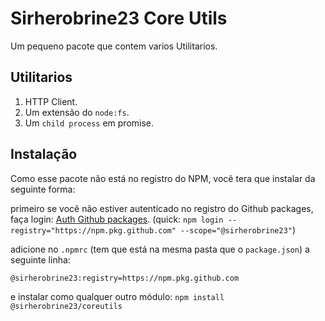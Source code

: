 # Sirherobrine23 Core Utils

Um pequeno pacote que contem varios Utilitarios.

## Utilitarios

1. HTTP Client.
2. Um extensão do `node:fs`.
3. Um `child process` em promise.

## Instalação

Como esse pacote não está no registro do NPM, você tera que instalar da seguinte forma:

primeiro se você não estiver autenticado no registro do Github packages, faça login: [Auth Github packages](https://docs.github.com/en/packages/working-with-a-github-packages-registry/working-with-the-npm-registry#authenticating-to-github-packages). (quick: `npm login --registry="https://npm.pkg.github.com" --scope="@sirherobrine23"`)

adicione no `.npmrc` (tem que está na mesma pasta que o `package.json`) a seguinte linha:

```
@sirherobrine23:registry=https://npm.pkg.github.com
```

e instalar como qualquer outro módulo: `npm install @sirherobrine23/coreutils`
